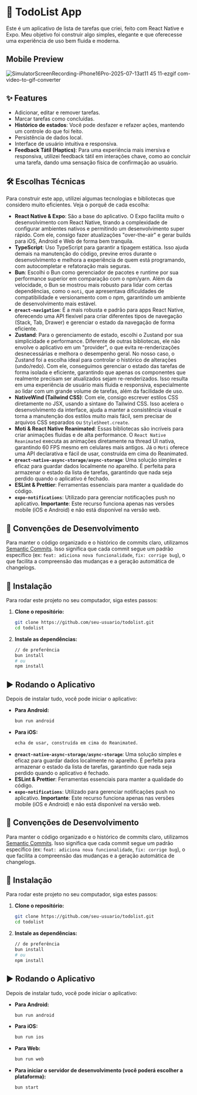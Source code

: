 # 🚀 TodoList App

Este é um aplicativo de lista de tarefas que criei, feito com React Native e Expo. Meu objetivo foi construir algo simples, elegante e que oferecesse uma experiência de uso bem fluida e moderna.

## Mobile Preview

![SimulatorScreenRecording-iPhone16Pro-2025-07-13at11 45 11-ezgif com-video-to-gif-converter](https://github.com/user-attachments/assets/ec8ae6a5-3816-4ef2-b385-6b46c1c8abf3)

## ✨ Features

- Adicionar, editar e remover tarefas.
- Marcar tarefas como concluídas.
- **Histórico de estados**: Você pode desfazer e refazer ações, mantendo um controle do que foi feito.
- Persistência de dados local.
- Interface de usuário intuitiva e responsiva.
- **Feedback Tátil (Haptics)**: Para uma experiência mais imersiva e responsiva, utilizei feedback tátil em interações chave, como ao concluir uma tarefa, dando uma sensação física de confirmação ao usuário.

## 🛠️ Escolhas Técnicas

Para construir este app, utilizei algumas tecnologias e bibliotecas que considero muito eficientes. Veja o porquê de cada escolha:

- **React Native & Expo**: São a base do aplicativo. O Expo facilita muito o desenvolvimento com React Native, tirando a complexidade de configurar ambientes nativos e permitindo um desenvolvimento super rápido. Com ele, consigo fazer atualizações "over-the-air" e gerar builds para iOS, Android e Web de forma bem tranquila.
- **TypeScript**: Uso TypeScript para garantir a tipagem estática. Isso ajuda demais na manutenção do código, previne erros durante o desenvolvimento e melhora a experiência de quem está programando, com autocompletar e refatoração mais seguras.
- **Bun**: Escolhi o Bun como gerenciador de pacotes e runtime por sua performance superior em comparação com o npm/yarn. Além da velocidade, o Bun se mostrou mais robusto para lidar com certas dependências, como o `moti`, que apresentava dificuldades de compatibilidade e versionamento com o npm, garantindo um ambiente de desenvolvimento mais estável.
- **`@react-navigation`**: É a mais robusta e padrão para apps React Native, oferecendo uma API flexível para criar diferentes tipos de navegação (Stack, Tab, Drawer) e gerenciar o estado da navegação de forma eficiente.
- **Zustand**: Para o gerenciamento de estado, escolhi o Zustand por sua simplicidade e performance. Diferente de outras bibliotecas, ele não envolve o aplicativo em um "provider", o que evita re-renderizações desnecessárias e melhora o desempenho geral. No nosso caso, o Zustand foi a escolha ideal para controlar o histórico de alterações (undo/redo). Com ele, conseguimos gerenciar o estado das tarefas de forma isolada e eficiente, garantindo que apenas os componentes que realmente precisam ser atualizados sejam re-renderizados. Isso resulta em uma experiência de usuário mais fluida e responsiva, especialmente ao lidar com um grande volume de tarefas, além da facilidade de uso.
- **NativeWind (Tailwind CSS)**: Com ele, consigo escrever estilos CSS diretamente no JSX, usando a sintaxe do Tailwind CSS. Isso acelera o desenvolvimento da interface, ajuda a manter a consistência visual e torna a manutenção dos estilos muito mais fácil, sem precisar de arquivos CSS separados ou `StyleSheet.create`.
- **Moti & React Native Reanimated**: Essas bibliotecas são incríveis para criar animações fluidas e de alta performance. O `React Native Reanimated` executa as animações diretamente na thread UI nativa, garantindo 60 FPS mesmo em celulares mais antigos. Já o `Moti` oferece uma API declarativa e fácil de usar, construída em cima do Reanimated.
- **`@react-native-async-storage/async-storage`**: Uma solução simples e eficaz para guardar dados localmente no aparelho. É perfeita para armazenar o estado da lista de tarefas, garantindo que nada seja perdido quando o aplicativo é fechado.
- **ESLint & Prettier**: Ferramentas essenciais para manter a qualidade do código.
- **`expo-notifications`**: Utilizado para gerenciar notificações push no aplicativo. **Importante**: Este recurso funciona apenas nas versões mobile (iOS e Android) e não está disponível na versão web.

## 🤝 Convenções de Desenvolvimento

Para manter o código organizado e o histórico de commits claro, utilizamos [Semantic Commits](https://www.conventionalcommits.org/en/v1.0.0/). Isso significa que cada commit segue um padrão específico (ex: `feat: adiciona nova funcionalidade`, `fix: corrige bug`), o que facilita a compreensão das mudanças e a geração automática de changelogs.

## 🚀 Instalação

Para rodar este projeto no seu computador, siga estes passos:

1.  **Clone o repositório:**
    ```bash
    git clone https://github.com/seu-usuario/todolist.git
    cd todolist
    ```
2.  **Instale as dependências:**
    ```bash
    // de preferência
    bun install
    # ou
    npm install
    ```

## ▶️ Rodando o Aplicativo

Depois de instalar tudo, você pode iniciar o aplicativo:

- **Para Android:**
  ```bash
  bun run android
  ```
- **Para iOS:**
  ```bash
  echa de usar, construída em cima do Reanimated.
  ```
- **`@react-native-async-storage/async-storage`**: Uma solução simples e eficaz para guardar dados localmente no aparelho. É perfeita para armazenar o estado da lista de tarefas, garantindo que nada seja perdido quando o aplicativo é fechado.
- **ESLint & Prettier**: Ferramentas essenciais para manter a qualidade do código.
- **`expo-notifications`**: Utilizado para gerenciar notificações push no aplicativo. **Importante**: Este recurso funciona apenas nas versões mobile (iOS e Android) e não está disponível na versão web.

## 🤝 Convenções de Desenvolvimento

Para manter o código organizado e o histórico de commits claro, utilizamos [Semantic Commits](https://www.conventionalcommits.org/en/v1.0.0/). Isso significa que cada commit segue um padrão específico (ex: `feat: adiciona nova funcionalidade`, `fix: corrige bug`), o que facilita a compreensão das mudanças e a geração automática de changelogs.

## 🚀 Instalação

Para rodar este projeto no seu computador, siga estes passos:

1.  **Clone o repositório:**
    ```bash
    git clone https://github.com/seu-usuario/todolist.git
    cd todolist
    ```
2.  **Instale as dependências:**
    ```bash
    // de preferência
    bun install
    # ou
    npm install
    ```

## ▶️ Rodando o Aplicativo

Depois de instalar tudo, você pode iniciar o aplicativo:

- **Para Android:**
  ```bash
  bun run android
  ```
- **Para iOS:**
  ```bash
  bun run ios
  ```
- **Para Web:**
  ```bash
  bun run web
  ```
- **Para iniciar o servidor de desenvolvimento (você poderá escolher a plataforma):**
  ```bash
  bun start
  ```
